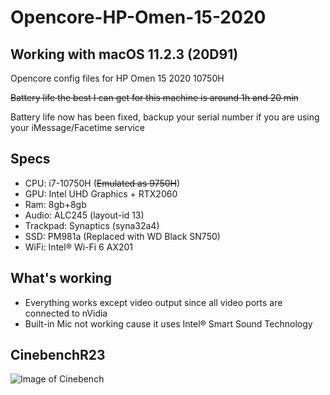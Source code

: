 # Opencore-HP-Omen-15-2020
## Working with macOS 11.2.3 (20D91)
Opencore config files for HP Omen 15 2020 10750H

~~Battery life the best I can get for this machine is around 1h and 20 min~~

Battery life now has been fixed, backup your serial number if you are using your iMessage/Facetime service

## Specs
* CPU: i7-10750H (~~Emulated as 9750H~~)
* GPU: Intel UHD Graphics + RTX2060
* Ram: 8gb+8gb
* Audio: ALC245 (layout-id 13)
* Trackpad: Synaptics (syna32a4)
* SSD: PM981a (Replaced with WD Black SN750)
* WiFi: Intel® Wi-Fi 6 AX201

## What's working
* Everything works except video output since all video ports are connected to nVidia 
* Built-in Mic not working cause it uses Intel® Smart Sound Technology

## CinebenchR23
![Image of Cinebench](https://raw.githubusercontent.com/lunjielee/Opencore-HP-Omen-15-2020/master/cinebench.png)
